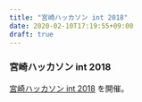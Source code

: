 ```yaml
---
title: "宮崎ハッカソン int 2018"
date: 2020-02-10T17:19:55+09:00
draft: true
---
```


### 宮崎ハッカソン int 2018
[宮崎ハッカソン int 2018](https://myzk-int.github.io/) を開催。
